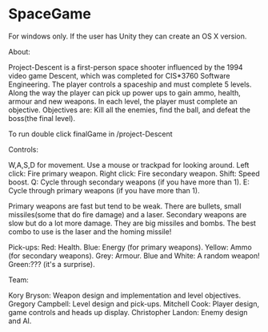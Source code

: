 # SpaceGame
For windows only. If the user has Unity they can create an OS X version.

About:

Project-Descent is a first-person space shooter influenced by the 1994 video game Descent, which was completed for
CIS*3760 Software Engineering. The player controls a spaceship and must complete 5 levels. Along the way the player
can pick up power ups to gain ammo, health, armour and new weapons.
In each level, the player must complete an objective. Objectives are: 
Kill all the enemies, find the ball, and defeat the boss(the final level).

To run double click finalGame in /project-Descent

Controls:

W,A,S,D for movement. Use a mouse or trackpad for looking around.
Left click: Fire primary weapon.
Right click: Fire secondary weapon.
Shift: Speed boost.
Q: Cycle through secondary weapons (if you have more than 1).
E: Cycle through primary weapons (if you have more than 1).

Primary weapons are fast but tend to be weak. There are bullets, small missiles(some that do fire damage) and a laser.
Secondary weapons are slow but do a lot more damage. They are big missiles and bombs.
The best combo to use is the laser and the homing missile!

Pick-ups:
Red: Health.
Blue: Energy (for primary weapons).
Yellow: Ammo (for secondary weapons).
Grey: Armour.
Blue and White: A random weapon!
Green:??? (it's a surprise).

Team:

Kory Bryson: Weapon design and implementation and level objectives.
Gregory Campbell: Level design and pick-ups.
Mitchell Cook: Player design, game controls and heads up display.
Christopher Landon: Enemy design and AI. 
